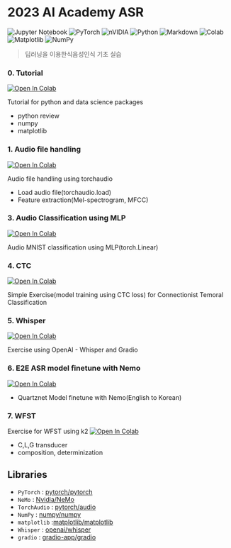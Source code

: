 # 2023 AI Academy ASR

![Jupyter Notebook](https://img.shields.io/badge/jupyter-%23FA0F00.svg?style=for-the-badge&logo=jupyter&logoColor=white)
![PyTorch](https://img.shields.io/badge/PyTorch-%23EE4C2C.svg?style=for-the-badge&logo=PyTorch&logoColor=white)
![nVIDIA](https://img.shields.io/badge/nVIDIA-%2376B900.svg?style=for-the-badge&logo=nVIDIA&logoColor=white)
![Python](https://img.shields.io/badge/python-3670A0?style=for-the-badge&logo=python&logoColor=ffdd54)
![Markdown](https://img.shields.io/badge/markdown-%23000000.svg?style=for-the-badge&logo=markdown&logoColor=white)
![Colab](https://img.shields.io/badge/Colab-F9AB00?style=for-the-badge&logo=googlecolab&color=525252)
![Matplotlib](https://img.shields.io/badge/Matplotlib-%23ffffff.svg?style=for-the-badge&logo=Matplotlib&logoColor=black)
![NumPy](https://img.shields.io/badge/numpy-%23013243.svg?style=for-the-badge&logo=numpy&logoColor=white)

> 딥러닝을 이용한식음성인식 기초 실습

### 0. Tutorial
<a href="https://colab.research.google.com/github/june-oh/2023_AI_Academy_ASR/blob/main/0_tutorial.ipynb" ><img src="https://colab.research.google.com/assets/colab-badge.svg" alt="Open In Colab"/></a>

Tutorial for python and data science packages
- python review
- numpy
- matplotlib

### 1. Audio file handling
<a href="https://colab.research.google.com/github/june-oh/2023_AI_Academy_ASR/blob/main/1_Audio_file_handling_using_torchaudio.ipynb" ><img src="https://colab.research.google.com/assets/colab-badge.svg" alt="Open In Colab"/></a>

Audio file handling using torchaudio
- Load audio file(torchaudio.load)
- Feature extraction(Mel-spectrogram, MFCC)

### 3. Audio Classification using MLP
<a href="https://colab.research.google.com/github/june-oh/2023_AI_Academy_ASR/blob/main/3_Audio_Classification_using_MLP.ipynb"><img src="https://colab.research.google.com/assets/colab-badge.svg" alt="Open In Colab"/></a>

Audio MNIST classification using MLP(torch.Linear)

### 4. CTC
<a href="https://colab.research.google.com/github/june-oh/2023_AI_Academy_ASR/blob/main/4_CTC.ipynb"><img src="https://colab.research.google.com/assets/colab-badge.svg" alt="Open In Colab"/></a>

Simple Exercise(model training using CTC loss) for Connectionist Temoral Classification 

### 5. Whisper
<a href="https://colab.research.google.com/github/june-oh/2023_AI_Academy_ASR/blob/main/5_whisper.ipynb" ><img src="https://colab.research.google.com/assets/colab-badge.svg" alt="Open In Colab"/></a>

Exercise using OpenAI - Whisper and Gradio

### 6. E2E ASR model finetune with Nemo
<a href="https://colab.research.google.com/github/june-oh/2023_AI_Academy_ASR/blob/main/6_nemo_finetuning.ipynb"><img src="https://colab.research.google.com/assets/colab-badge.svg" alt="Open In Colab"/></a>

- Quartznet Model finetune with Nemo(English to Korean)

### 7. WFST 
Exercise for WFST using k2
<a href="https://colab.research.google.com/github/june-oh/2023_AI_Academy_ASR/blob/main/7_WFST.ipynb"><img src="https://colab.research.google.com/assets/colab-badge.svg" alt="Open In Colab"/></a>

- C,L,G transducer
- composition, determinization

## Libraries
- `PyTorch` : [pytorch/pytorch]( https://github.com/pytorch/pytorch )
- `NeMo` : [Nvidia/NeMo](https://github.com/NVIDIA/NeMo)
- `TorchAudio` : [pytorch/audio](https://github.com/pytorch/audio) 
- `NumPy` : [numpy/numpy](https://github.com/numpy/numpy)
- `matplotlib` :[matplotlib/matplotlib](https://github.com/matplotlib/matplotlib)
- `Whisper` : [openai/whisper](https://github.com/openai/whisper)
- `gradio` : [gradio-app/gradio](https://github.com/gradio-app/gradio)

